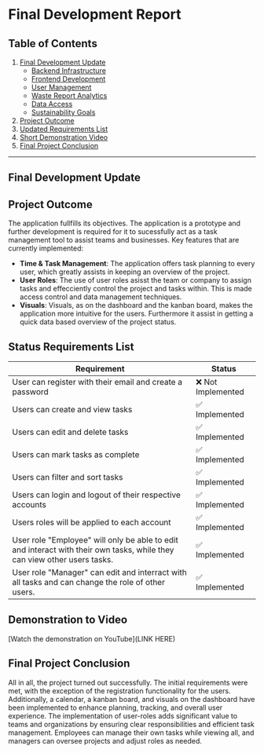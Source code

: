 # Final Development Report

## Table of Contents
1. [Final Development Update](#final-development-update)
   - [Backend Infrastructure](#backend-infrastructure)
   - [Frontend Development](#frontend-development)
   - [User Management](#user-management)
   - [Waste Report Analytics](#waste-report-analytics)
   - [Data Access](#data-access)
   - [Sustainability Goals](#sustainability-goals)
2. [Project Outcome](#project-outcome)
3. [Updated Requirements List](#status-requirements-list)
4. [Short Demonstration Video](#demonstration-video)
5. [Final Project Conclusion](#final-project-conclusion)



---

## Final Development Update


## Project Outcome
The application fullfills its objectives. The application is a prototype and further development is required for it to sucessfully act as a task management tool to assist teams and businesses. Key features that are currently implemented:
- **Time & Task Management**: The application offers task planning to every user, which greatly assists in keeping an overview of the project.
- **User Roles**: The use of user roles asisst the team or company to assign tasks and effecciently control the project and tasks within. This is made access control and data management techniques.
- **Visuals**: Visuals, as on the dashboard and the kanban board, makes the application more intuitive for the users. Furthermore it assist in getting a quick data based overview of the project status.


## Status Requirements List


| Requirement                                               | Status        |
|-----------------------------------------------------------|---------------|
| User can register with their email and create a password| ❌ Not Implemented|
| Users can create and view tasks                         | ✅ Implemented |
| Users can edit and delete tasks                         | ✅ Implemented |
| Users can mark tasks as complete                        | ✅ Implemented |
| Users can filter and sort tasks                         | ✅ Implemented |
| Users can login and logout of their respective accounts | ✅ Implemented |
| Users roles will be applied to each account             | ✅ Implemented |
| User role "Employee" will only be able to edit and interact with their own tasks, while they can view other users tasks. | ✅ Implemented |
| User role "Manager" can edit and interract with all tasks and can change the role of other users. | ✅ Implemented |

## Demonstration to Video
[Watch the demonstration on YouTube](LINK HERE)

## Final Project Conclusion
All in all, the project turned out successfully. The initial requirements were met, with the exception of the registration functionality for the users. Additionally, a calendar, a kanban board, and visuals on the dashboard have been implemented to enhance planning, tracking, and overall user experience.
The implementation of user-roles adds significant value to teams and organizations by ensuring clear responsibilities and efficient task management. Employees can manage their own tasks while viewing all, and managers can oversee projects and adjust roles as needed.

